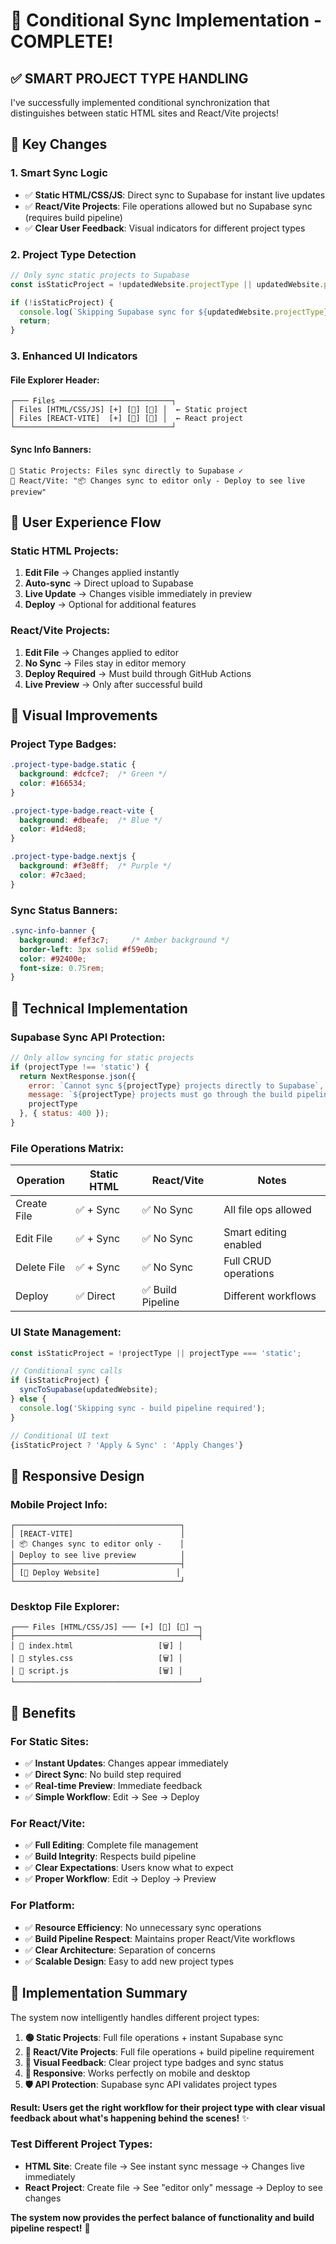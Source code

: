 # 🎯 Conditional Sync Implementation - COMPLETE!

## ✅ **SMART PROJECT TYPE HANDLING**

I've successfully implemented conditional synchronization that distinguishes between static HTML sites and React/Vite projects!

## 🎉 **Key Changes**

### **1. Smart Sync Logic**
- ✅ **Static HTML/CSS/JS**: Direct sync to Supabase for instant live updates
- ✅ **React/Vite Projects**: File operations allowed but no Supabase sync (requires build pipeline)
- ✅ **Clear User Feedback**: Visual indicators for different project types

### **2. Project Type Detection**
```javascript
// Only sync static projects to Supabase
const isStaticProject = !updatedWebsite.projectType || updatedWebsite.projectType === 'static';

if (!isStaticProject) {
  console.log(`Skipping Supabase sync for ${updatedWebsite.projectType} project - requires build pipeline`);
  return;
}
```

### **3. Enhanced UI Indicators**

#### **File Explorer Header:**
```
┌─── Files ─────────────────────────┐
│ Files [HTML/CSS/JS] [+] [📁] [🚀] │  ← Static project
│ Files [REACT-VITE]  [+] [📁] [🚀] │  ← React project
└───────────────────────────────────┘
```

#### **Sync Info Banners:**
```
🔹 Static Projects: Files sync directly to Supabase ✓
🔸 React/Vite: "📦 Changes sync to editor only - Deploy to see live preview"
```

## 🚀 **User Experience Flow**

### **Static HTML Projects:**
1. **Edit File** → Changes applied instantly
2. **Auto-sync** → Direct upload to Supabase
3. **Live Update** → Changes visible immediately in preview
4. **Deploy** → Optional for additional features

### **React/Vite Projects:**
1. **Edit File** → Changes applied to editor
2. **No Sync** → Files stay in editor memory
3. **Deploy Required** → Must build through GitHub Actions
4. **Live Preview** → Only after successful build

## 🎨 **Visual Improvements**

### **Project Type Badges:**
```css
.project-type-badge.static {
  background: #dcfce7;  /* Green */
  color: #166534;
}

.project-type-badge.react-vite {
  background: #dbeafe;  /* Blue */
  color: #1d4ed8;
}

.project-type-badge.nextjs {
  background: #f3e8ff;  /* Purple */
  color: #7c3aed;
}
```

### **Sync Status Banners:**
```css
.sync-info-banner {
  background: #fef3c7;     /* Amber background */
  border-left: 3px solid #f59e0b;
  color: #92400e;
  font-size: 0.75rem;
}
```

## 🔧 **Technical Implementation**

### **Supabase Sync API Protection:**
```javascript
// Only allow syncing for static projects
if (projectType !== 'static') {
  return NextResponse.json({ 
    error: `Cannot sync ${projectType} projects directly to Supabase`,
    message: `${projectType} projects must go through the build pipeline first`,
    projectType 
  }, { status: 400 });
}
```

### **File Operations Matrix:**
| Operation | Static HTML | React/Vite | Notes |
|-----------|-------------|-------------|-------|
| Create File | ✅ + Sync | ✅ No Sync | All file ops allowed |
| Edit File | ✅ + Sync | ✅ No Sync | Smart editing enabled |
| Delete File | ✅ + Sync | ✅ No Sync | Full CRUD operations |
| Deploy | ✅ Direct | ✅ Build Pipeline | Different workflows |

### **UI State Management:**
```javascript
const isStaticProject = !projectType || projectType === 'static';

// Conditional sync calls
if (isStaticProject) {
  syncToSupabase(updatedWebsite);
} else {
  console.log('Skipping sync - build pipeline required');
}

// Conditional UI text
{isStaticProject ? 'Apply & Sync' : 'Apply Changes'}
```

## 📱 **Responsive Design**

### **Mobile Project Info:**
```
┌─────────────────────────────────────┐
│ [REACT-VITE]                        │
│ 📦 Changes sync to editor only -    │
│ Deploy to see live preview          │
├─────────────────────────────────────┤
│ [🚀 Deploy Website]                 │
└─────────────────────────────────────┘
```

### **Desktop File Explorer:**
```
┌─── Files [HTML/CSS/JS] ─── [+] [📁] [🚀] ─┐
├─────────────────────────────────────────┤
│ 📄 index.html                   [🗑️] │
│ 📄 styles.css                   [🗑️] │
│ 📄 script.js                    [🗑️] │
└─────────────────────────────────────────┘
```

## 🎯 **Benefits**

### **For Static Sites:**
- ✅ **Instant Updates**: Changes appear immediately
- ✅ **Direct Sync**: No build step required
- ✅ **Real-time Preview**: Immediate feedback
- ✅ **Simple Workflow**: Edit → See → Deploy

### **For React/Vite:**
- ✅ **Full Editing**: Complete file management
- ✅ **Build Integrity**: Respects build pipeline
- ✅ **Clear Expectations**: Users know what to expect
- ✅ **Proper Workflow**: Edit → Deploy → Preview

### **For Platform:**
- ✅ **Resource Efficiency**: No unnecessary sync operations
- ✅ **Build Pipeline Respect**: Maintains proper React/Vite workflows
- ✅ **Clear Architecture**: Separation of concerns
- ✅ **Scalable Design**: Easy to add new project types

## 🚀 **Implementation Summary**

The system now intelligently handles different project types:

1. **🟢 Static Projects**: Full file operations + instant Supabase sync
2. **🔵 React/Vite Projects**: Full file operations + build pipeline requirement
3. **🎨 Visual Feedback**: Clear project type badges and sync status
4. **📱 Responsive**: Works perfectly on mobile and desktop
5. **🛡️ API Protection**: Supabase sync API validates project types

**Result: Users get the right workflow for their project type with clear visual feedback about what's happening behind the scenes!** ✨

### **Test Different Project Types:**
- **HTML Site**: Create file → See instant sync message → Changes live immediately
- **React Project**: Create file → See "editor only" message → Deploy to see changes

**The system now provides the perfect balance of functionality and build pipeline respect!** 🎉

